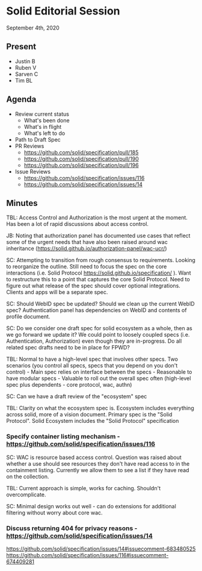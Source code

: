 # Solid Editorial Session
September 4th, 2020

## Present

- Justin B
- Ruben V
- Sarven C
- Tim BL

## Agenda

- Review current status
    - What's been done
    - What's in flight
    - What's left to do
- Path to Draft Spec
- PR Reviews
    - https://github.com/solid/specification/pull/185
    - https://github.com/solid/specification/pull/190
    - https://github.com/solid/specification/pull/196
- Issue Reviews
    - https://github.com/solid/specification/issues/116
    - https://github.com/solid/specification/issues/14

## Minutes

TBL: Access Control and Authorization is the most urgent at the moment. Has been a lot of rapid discussions about access control.

JB: Noting that authorization panel has documented use cases that reflect some of the urgent needs that have also been raised around wac inheritance (https://solid.github.io/authorization-panel/wac-ucr/)

SC: Attempting to transition from rough consensus to requirements. Looking to reorganize the outline. Still need to focus the spec on the core interactions (i.e. Solid Protocol https://solid.github.io/specification/ ). Want to restructure this to a point that captures the core Solid Protocol. Need to figure out what release of the spec should cover optional integrations. Clients and apps will be a separate spec.

SC: Should WebID spec be updated? Should we clean up the current WebID spec? Authentication panel has dependencies on WebID and contents of profile document.

SC: Do we consider one draft spec for solid ecosystem as a whole, then as we go forward we update it? We could point to loosely coupled specs (i.e. Authentication, Authorization) even though they are in-progress. Do all related spec drafts need to be in place for FPWD?

TBL: Normal to have a high-level spec that involves other specs. Two scenarios (you control all specs, specs that you depend on you don't control)
    - Main spec relies on interface between the specs
    - Reasonable to have modular specs
    - Valuable to roll out the overall spec often (high-level spec plus dependents - core protocol, wac, authn)
    
SC: Can we have a draft review of the "ecosystem" spec

TBL: Clarity on what the ecosystem spec is. Ecosystem includes everything across solid, more of a vision document. Primary spec is the "Solid Protocol". Solid Ecosystem includes the "Solid Protocol" specification

### Specify container listing mechanism - https://github.com/solid/specification/issues/116

SC: WAC is resource based access control. Question was raised about whether a use should see resources they don't have read access to in the containment listing. Currently we allow them to see a list if they have read on the collection.

TBL: Current approach is simple, works for caching. Shouldn't overcomplicate.

SC: Minimal design works out well - can do extensions for additional filtering without worry about core wac.

### Discuss returning 404 for privacy reasons - https://github.com/solid/specification/issues/14

https://github.com/solid/specification/issues/14#issuecomment-683480525
https://github.com/solid/specification/issues/116#issuecomment-674409281


